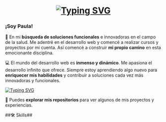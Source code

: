 
# <div align="center"><a href="https://git.io/typing-svg"><img src="https://readme-typing-svg.herokuapp.com?font=Fira+Code&pause=1000&color=F7E57D&background=000000F8&center=true&vCenter=true&random=false&width=435&lines=%C2%A1Bienvenido+a+mi+Github!+%F0%9F%9A%80" alt="Typing SVG" /></a></div>

<h3 align="left">¡Soy Paula!</h3>

🚀 En mi **búsqueda de soluciones funcionales** e innovadoras en el campo de la salud. Me adentré en el desarrollo web y comencé a realizar cursos y proyectos por mi cuenta. Así comencé a construir **mi propio camino** en esta emocionante disciplina.

💻 El mundo del desarrollo web es **inmenso y dinámico**. Me apasiona el desarrollo infinito que ofrece. Siempre estoy aprendiendo algo nuevo para **enriquecer mis habilidades** y contribuir a soluciones cada vez más innovadoras y funcionales. 

<a href="https://git.io/typing-svg"><img src="https://readme-typing-svg.herokuapp.com?font=Fira+Code&weight=500&size=13&pause=1036&color=F7E57D&background=000000BD&center=true&vCenter=true&repeat=false&random=false&width=470&height=30&lines=+%C2%A1El+desarrollo+web+es+mi+viaje+interminable+de+aprendizaje!" alt="Typing SVG" /></a>

💫 Puedes **explorar mis repositorios** para ver algunos de mis proyectos y experiencias. 

##🛠️ Skills##

